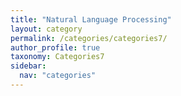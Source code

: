 ```yaml
---
title: "Natural Language Processing"
layout: category
permalink: /categories/categories7/
author_profile: true
taxonomy: Categories7
sidebar:
  nav: "categories"
---
```

